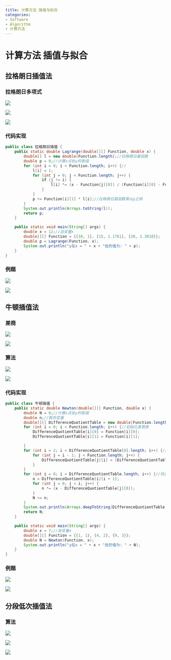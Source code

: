 ```yaml
---
title: 计算方法 插值与拟合
categories:
- Software
- Algorithm
- 计算方法
---
```

# 计算方法 插值与拟合

## 拉格朗日插值法

### 拉格朗日多项式

![](https://raw.githubusercontent.com/LuShan123888/Files/main/Pictures/2020-12-10-YlXiG1vbu4xBSta.png)

![](https://raw.githubusercontent.com/LuShan123888/Files/main/Pictures/2020-12-10-zlJGT8gt9As6PQ3.png)

![](https://raw.githubusercontent.com/LuShan123888/Files/main/Pictures/2020-12-10-Q7T3RXPqx4MC5w8.png)

### 代码实现

```java
public class 拉格朗日插值 {
    public static double Lagrange(double[][] Function, double x) {
        double[] l = new double[Function.length];//拉格朗日基函数
        double p = 0;//计算x点处y的取值
        for (int i = 0; i < Function.length; i++) {//
            l[i] = 1;
            for (int j = 0; j < Function.length; j++) {
                if (j != i) {
                    l[i] *= (x - Function[j][0]) / (Function[i][0] - Function[j][0]);//将x带入
                }
            }
            p += Function[i][1] * l[i];//拉格朗日基函数乘以y之和
        }
        System.out.println(Arrays.toString(l));
        return p;
    }

    public static void main(String[] args) {
        double x = 12;//自变量x
        double[][] Function = {{10, 1}, {15, 1.1761}, {20, 1.3010}};
        double p = Lagrange(Function, x);
        System.out.println("y在x = " + x + "处的值为: " + p);
    }
}
```

### 例题

![](https://raw.githubusercontent.com/LuShan123888/Files/main/Pictures/2020-12-10-6EYLyoj48bUQsvI.png)

![](https://raw.githubusercontent.com/LuShan123888/Files/main/Pictures/2020-12-10-4yJLQV7ipCGx9lS.jpg)


## 牛顿插值法
### 差商

![](https://raw.githubusercontent.com/LuShan123888/Files/main/Pictures/2020-12-10-hru2p7SniA3UHgy.png)

![](https://raw.githubusercontent.com/LuShan123888/Files/main/Pictures/2020-12-10-BXnjZ9m7cAztqJD.png)



### 算法

![](https://raw.githubusercontent.com/LuShan123888/Files/main/Pictures/2020-12-10-Lceb1JrKWazSOX4.png)

![](https://raw.githubusercontent.com/LuShan123888/Files/main/Pictures/2020-12-10-PWSvr6f5TBe9pcU.png)

### 代码实现

```java
public class 牛顿插值 {
    public static double Newton(double[][] Function, double x) {
        double N = 0;//计算x点处y的取值
        double n;//暂存变量
        double[][] DifferenceQuotientTable = new double[Function.length][Function.length + 1];
        for (int i = 0; i < Function.length; i++) {//初始化差商表
            DifferenceQuotientTable[i][0] = Function[i][0];
            DifferenceQuotientTable[i][1] = Function[i][1];

        }
        for (int i = 2; i < DifferenceQuotientTable[0].length; i++) {//求出差商表
            for (int j = i - 1; j < Function.length; j++) {
                DifferenceQuotientTable[j][i] = (DifferenceQuotientTable[j][i - 1] - DifferenceQuotientTable[j - 1][i - 1]) / (DifferenceQuotientTable[j][0] - DifferenceQuotientTable[j - i + 1][0]);
            }
        }
        for (int i = 0; i < DifferenceQuotientTable.length; i++) {//将差商表对角线上的数值带入牛顿插值公式
            n = DifferenceQuotientTable[i][i + 1];
            for (int j = 0; j < i; j++) {
                n *= (x - DifferenceQuotientTable[j][0]);
            }
            N += n;
        }
        System.out.println(Arrays.deepToString(DifferenceQuotientTable));//打印差商表
        return N;
    }

    public static void main(String[] args) {
        double x = 7;//自变量x
        double[][] Function = {{1, 1}, {4, 2}, {9, 3}};
        double N = Newton(Function, x);
        System.out.println("y在x = " + x + "处的值为: " + N);
    }
}
```
### 例题

![](https://raw.githubusercontent.com/LuShan123888/Files/main/Pictures/2020-12-10-nLbkiqO38ajXgfx.png)

![](https://raw.githubusercontent.com/LuShan123888/Files/main/Pictures/2020-12-10-E16gFOuen8rIjfv.jpg)


## 分段低次插值法

### 算法

![](https://raw.githubusercontent.com/LuShan123888/Files/main/Pictures/2020-12-10-W3gALt7fHsxZbVY.png)

![](https://raw.githubusercontent.com/LuShan123888/Files/main/Pictures/2020-12-10-G2UIMK6PxryOEj4.png)

![](https://raw.githubusercontent.com/LuShan123888/Files/main/Pictures/2020-12-10-DgVyozsLkFOIUmK.png)



